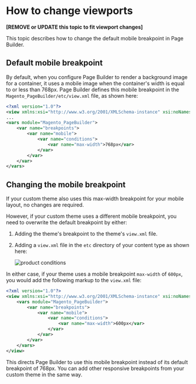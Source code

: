 # How to change viewports

**[REMOVE or UPDATE this topic to fit viewport changes]**

This topic describes how to change the default mobile breakpoint in Page Builder.

## Default mobile breakpoint

By default, when you configure Page Builder to render a background image for a container, it uses a mobile image when the container's width is equal to or less than 768px. Page Builder defines this mobile breakpoint in the `Magento_PageBuilder/etc/view.xml` file, as shown here:

```xml
<?xml version="1.0"?>
<view xmlns:xsi="http://www.w3.org/2001/XMLSchema-instance" xsi:noNamespaceSchemaLocation="urn:magento:framework:Config/etc/view.xsd">
...
<vars module="Magento_PageBuilder">
    <var name="breakpoints">
        <var name="mobile">
            <var name="conditions">
                <var name="max-width">768px</var>
            </var>
        </var>
    </var>
</vars>
```

## Changing the mobile breakpoint

If your custom theme also uses this max-width breakpoint for your mobile layout, no changes are required.

However, if your custom theme uses a different mobile breakpoint, you need to overwrite the default breakpoint by either:

1. Adding the theme's breakpoint to the theme's `view.xml` file.
2. Adding a `view.xml` file in the `etc` directory of your content type as shown here:

    ![product conditions](../images/how-to-change-breakpoint.png "Add view.xml file")

In either case, if your theme uses a mobile breakpoint `max-width` of `600px`, you would add the following markup to the `view.xml` file:

```xml
<?xml version="1.0"?>
<view xmlns:xsi="http://www.w3.org/2001/XMLSchema-instance" xsi:noNamespaceSchemaLocation="urn:magento:framework:Config/etc/view.xsd">
    <vars module="Magento_PageBuilder">
        <var name="breakpoints">
            <var name="mobile">
                <var name="conditions">
                    <var name="max-width">600px</var>
                </var>
            </var>
        </var>
    </vars>
</view>
```

This directs Page Builder to use this mobile breakpoint instead of its default breakpoint of 768px. You can add other responsive breakpoints from your custom theme in the same way.